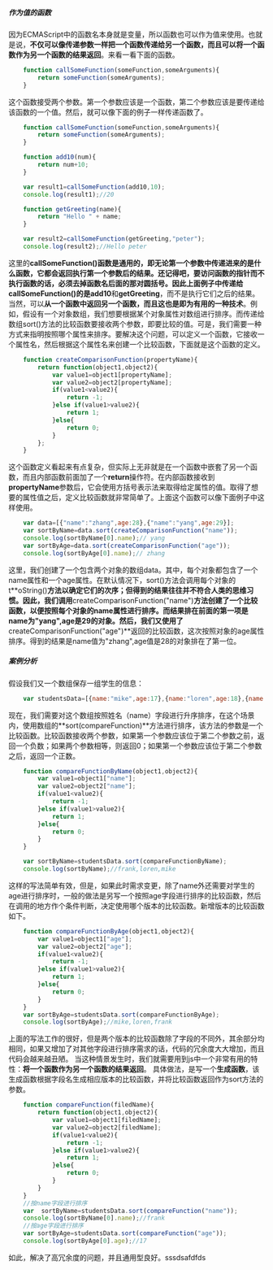 ##### 作为值的函数

因为ECMAScript中的函数名本身就是变量，所以函数也可以作为值来使用。也就是说，**不仅可以像传递参数一样把一个函数传递给另一个函数，而且可以将一个函数作为另一个函数的结果返回**。来看一看下面的函数。

```js
    function callSomeFunction(someFunction,someArguments){
        return someFunction(someArguments);
    }
```
这个函数接受两个参数。第一个参数应该是一个函数，第二个参数应该是要传递给该函数的一个值。然后，就可以像下面的例子一样传递函数了。
```js
    function callSomeFunction(someFunction,someArguments){
    	return someFunction(someArguments);
    }

    function add10(num){
    	return num+10;
    }

    var result1=callSomeFunction(add10,10);
    console.log(result1);//20

    function getGreeting(name){
    	return "Hello " + name;
    }

    var result2=callSomeFunction(getGreeting,"peter");
    console.log(result2);//Hello peter
```
这里的**callSomeFunction()**函数是通用的，即无论第一个参数中传递进来的是什么函数，它都会返回执行第一个参数后的结果。还记得吧，**要访问函数的指针而不执行函数的话，必须去掉函数名后面的那对圆括号**。因此上面例子中传递给**callSomeFunction()**的是**add10**和**getGreeting**，而不是执行它们之后的结果。
当然，可以**从一个函数中返回另一个函数，而且这也是即为有用的一种技术**。例如，假设有一个对象数组，我们想要根据某个对象属性对数组进行排序。而传递给数组sort()方法的比较函数要接收两个参数，即要比较的值。可是，我们需要一种方式来指明按照哪个属性来排序。要解决这个问题，可以定义一个函数，它接收一个属性名，然后根据这个属性名来创建一个比较函数，下面就是这个函数的定义。
```js
    function createComparisonFunction(propertyName){
    	return function(object1,object2){
    		var value1=object1[propertyName];
    		var value2=object2[propertyName];
    		if(value1<value2){
    			return -1;
    		}else if(value1>value2){
    			return 1;
    		}else{
    			return 0;
    		}
    	};
    }
```
这个函数定义看起来有点复杂，但实际上无非就是在一个函数中嵌套了另一个函数，而且内部函数前面加了一个**return**操作符。在内部函数接收到**propertyName**参数后，它会使用方括号表示法来取得给定属性的值。取得了想要的属性值之后，定义比较函数就非常简单了。上面这个函数可以像下面例子中这样使用。
```js
    var data=[{"name":"zhang",age:28},{"name":"yang",age:29}];
    var sortByName=data.sort(createComparisonFunction("name"));
    console.log(sortByName[0].name);// yang
    var sortByAge=data.sort(createComparisonFunction("age"));
    console.log(sortByAge[0].name);// zhang
```
这里，我们创建了一个包含两个对象的数组data。其中，每个对象都包含了一个name属性和一个age属性。在默认情况下，sort()方法会调用每个对象的t**oString()**方法以确定它们的次序；但得到的结果往往并不符合人类的思维习惯。因此，我们调用**createComparisonFunction("name")**方法创建了一个比较函数，以便按照每个对象的name属性进行排序。而结果排在前面的第一项是name为"yang",age是29的对象。然后，我们又使用了**createComparisonFunction("age")**返回的比较函数，这次按照对象的age属性排序。得到的结果是name值为"zhang",age值是28的对象排在了第一位。

##### 案例分析

假设我们又一个数组保存一组学生的信息：

```js
	var studentsData=[{name:"mike",age:17},{name:"loren",age:18},{name:"frank",age:19}];

```
现在，我们需要对这个数组按照姓名（name）字段进行升序排序，在这个场景内，使用数组的**sort(compareFunction)**方法进行排序，该方法的参数是一个比较函数。比较函数接收两个参数，如果第一个参数应该位于第二个参数之前，返回一个负数；如果两个参数相等，则返回0；如果第一个参数应该位于第二个参数之后，返回一个正数。
```js
	function compareFunctionByName(object1,object2){
		var value1=object1["name"];
		var value2=object2["name"];
		if(value1<value2){
			return -1;
		}else if(value1>value2){
			return 1;
		}else{
			return 0;
		}
	}

	var sortByName=studentsData.sort(compareFunctionByName);
	console.log(sortByName);//frank,loren,mike
```
这样的写法简单有效，但是，如果此时需求变更，除了name外还需要对学生的age进行排序时，一般的做法是另写一个按照age字段进行排序的比较函数，然后在调用的地方作个条件判断，决定使用哪个版本的比较函数。新增版本的比较函数如下。
```js
	function compareFunctionByAge(object1,object2){
		var value1=object1["age"];
		var value2=object2["age"];
		if(value1<value2){
			return -1;
		}else if(value1>value2){
			return 1;
		}else{
			return 0;
		}
	}
	var sortByAge=studentsData.sort(compareFunctionByAge);
	console.log(sortByAge);//mike,loren,frank
```
上面的写法工作的很好，但是两个版本的比较函数除了字段的不同外，其余部分均相同，如果又增加了对其他字段进行排序需求的话，代码的冗余度大大增加，而且代码会越来越丑陋。
当这种情景发生时，我们就需要用到js中一个非常有用的特性：**将一个函数作为另一个函数的结果返回**。
具体做法，是写一个**生成函数**，该生成函数根据字段名生成相应版本的比较函数，并将比较函数返回作为sort方法的参数。
```js
	function compareFunction(filedName){
		return function(object1,object2){
			var value1=object1[filedName];
			var value2=object2[filedName];
			if(value1<value2){
				return -1;
			}else if(value1>value2){
				return 1;
			}else{
				return 0;
			}
		}
	}
	//按name字段进行排序
	var  sortByName=studentsData.sort(compareFunction("name"));
	console.log(sortByName[0].name);//frank
	//按age字段进行排序
	var sortByAge=studentsData.sort(compareFunction("age"));
	console.log(sortByAge[0].age);//17
```
如此，解决了高冗余度的问题，并且通用型良好。sssdsafdfds

